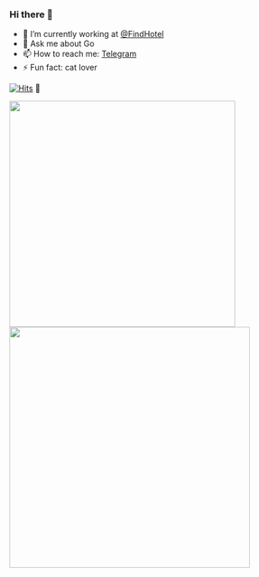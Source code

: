 ### Hi there 👋

- 🔭 I’m currently working at [@FindHotel](https://github.com/FindHotel)
- 💬 Ask me about Go
- 📫 How to reach me: [Telegram](https://t.me/pzartem)
- ⚡ Fun fact: cat lover

[![Hits](http://hits.dwyl.com/pzartem/pzartem.svg)](http://hits.dwyl.com/pzartem) :eyes:


<img src="https://github-readme-stats.vercel.app/api?username=pzartem&show_icons=true&theme=synthwave" width="400"/> <img src="https://streak-stats.vercel.app?user=pzartem&layout=compact&theme=synthwave" width="426"/>
